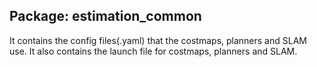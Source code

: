 ## Package: estimation_common
It contains the config files(.yaml) that the costmaps, planners and SLAM use.
It also contains the launch file for costmaps, planners and SLAM.

